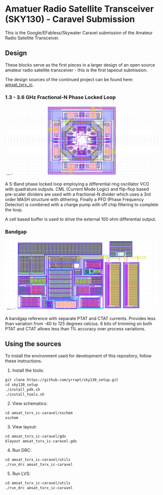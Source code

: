 # Amatuer Radio Satellite Transceiver (SKY130) - Caravel Submission

This is the Google/EFabless/Skywater Caravel submission of the Amateur Radio Satellite Transceiver.

## Design

These blocks serve as the first pieces in a larger design of an open source amateur radio satellite transceiver -  this is the first tapeout submission.

The design sources of the continued project can be found here: [amsat_txrx_ic](https://github.com/yrrapt/amsat_txrx_ic).

### 1.3 - 3.6 GHz Fractional-N Phase Locked Loop

![pll](doc/vco_2-4GHz/vco_2-4GHz_layout.png)

A S-Band phase locked loop employing a differential ring oscillator VCO with quadrature outputs. CML (Current Mode Logic) and flip-flop based pre-scaler dividers are used with a fractional-N divider which uses a 3rd order MASH structure with dithering. Finally a PFD (Phase Frequency Detector) is combined with a charge pump with off chip filtering to complete the loop.

A cell based buffer is used to drive the external 100 ohm differential output.

### Bandgap

![bandgap](doc/bandgap_trimmed/bandgap_trimmed.png)

A bandgap reference with separate PTAT and CTAT currents. Provides less than variation from -40 to 125 degrees celcius.  6 bits of trimming on both PTAT and CTAT allows less than 1% accuracy over process variations.


## Using the sources

To install the environment used for development of this repository, follow these instructions.

1. Install the tools:

```
git clone https://github.com/yrrapt/sky130_setup.git
cd sky130_setup
./install_pdk.sh
./install_tools.sh
```

2. View schematics:
```
cd amsat_txrx_ic-caravel/xschem
xschem
```

3. View layout:
```
cd amsat_txrx_ic-caravel/gds
klayout amsat_txrx_ic-caravel.gds
```

4. Run DRC:
```
cd amsat_txrx_ic-caravel/utils
./run_drc amsat_txrx_ic-caravel
```

5. Run LVS:
```
cd amsat_txrx_ic-caravel/utils
./run_drc amsat_txrx_ic-caravel
```
